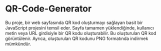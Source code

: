 # QR-Code-Generator
Bu proje, bir web sayfasında QR kod oluşturmayı sağlayan basit bir JavaScript projesini temsil eder. Sayfa tamamen yüklendiğinde, kullanıcı metin veya URL girdisiyle bir QR kodu oluşturabilir. Bu oluşturulan QR kod görüntülenir. Ayrıca, oluşturulan QR kodunu PNG formatında indirmek mümkündür.

